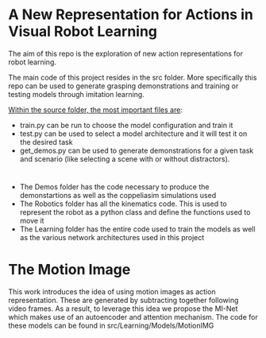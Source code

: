 # A New Representation for Actions in Visual Robot Learning
The aim of this repo is the exploration of new action representations for robot learning.

The main code of this project resides in the src folder. More specifically this repo can be used to generate grasping demonstrations and training or testing models through imitation learning.

<ins>Within the source folder, the most important files are</ins>: 
 * train.py can be run to choose the model configuration and train it
 * test.py can be used to select a model architecture and it will test it on the desired task
 * get_demos.py can be used to generate demonstrations for a given task and scenario (like selecting a scene with or without distractors).
 #
 * The Demos folder has the code necessary to produce the demonstartions as well as the coppeliasim simulations used
 * The Robotics folder has all the kinematics code. This is used to represent the robot as a python class and define the functions used to move it
 * The Learning folder has the entire code used to train the models as well as the various network architectures used in this project

# The Motion Image
This work introduces the idea of using motion images as action representation. These are generated by subtracting together following video frames. As a result, to leverage this idea we propose the MI-Net which makes use of an autoencoder and attention mechanism. The code for these models can be found in src/Learning/Models/MotionIMG
